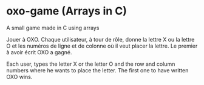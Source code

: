 # oxo-game (Arrays in C)

A small game made in C using arrays

Jouer à OXO. 
Chaque utilisateur, à tour de rôle, donne la lettre X ou la lettre O et les numéros de ligne et de colonne où il veut placer la lettre. 
Le premier à avoir écrit OXO a gagné.

Each user, types the letter X or the letter O and the row and column numbers where he wants to place the letter.
The first one to have written OXO wins.
